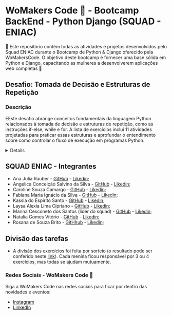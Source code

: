 ﻿# WoMakers Code 🦋 - Bootcamp BackEnd - Python Django (SQUAD - ENIAC)

🦋 Este repositório contém todas as atividades e projetos desenvolvidos pelo Squad ENIAC durante o Bootcamp de Python & Django oferecido pela WoMakersCode. O objetivo deste bootcamp é fornecer uma base sólida em Python e Django, capacitando as mulheres a desenvolverem aplicações web completas 🦋


## Desafio: Tomada de Decisão e Estruturas de Repetição

### Descrição

EEste desafio abrange conceitos fundamentais da linguagem Python relacionados à tomada de decisão e estruturas de repetição, como as instruções if-else, while e for. A lista de exercícios inclui 11 atividades projetadas para praticar essas estruturas e aprofundar o entendimento sobre como controlar o fluxo de execução em programas Python.

<details>
  
1️⃣ Faça um Programa que peça dois números e imprima o maior deles.

2️⃣ Faça um Programa que pergunte em que turno você estuda. Peça para digitar M-matutino ou V-Vespertino ou N- Noturno. Imprima a mensagem "Bom Dia!", "Boa Tarde!" ou "Boa Noite!" ou "Valor Inválido!", conforme o caso.

3️⃣ Faça um programa que peça uma nota, entre zero e dez. Mostre uma mensagem caso o valor seja inválido e continue pedindo até que o usuário informe um valor válido.

4️⃣ Implemente um programa que classifique um aluno com base em sua pontuação em um exame. O programa deverá solicitar uma nota de 0 a 10. Se a pontuação for maior ou igual a 7, o aluno é aprovado; caso contrário, é reprovado.

5️⃣ Desenvolva um programa que solicite ao usuário os comprimentos dos três lados de um triângulo e classifique-o como equilátero, isósceles ou escaleno.

- equilátero: todos os lados com o mesmo valor
- isósceles: dois lados com o mesmo valor
- escaleno: todos os lados com medidas distintas.

6️⃣ Crie um programa que solicite ao usuário um login e uma senha.  O programa deve permitir o acesso apenas se o usuário for "admin" e a senha for "admin123", caso contrário imprima uma mensagem de erro.

7️⃣ Desenvolver um programa que solicite a idade do usuário e identifique se ele é uma criança, um adolescente, adulto ou idoso.

8️⃣ Criar um programa em Python que solicite três números ao usuário, utilize estruturas condicionais para determinar o maior entre eles e apresente o resultado.

9️⃣ O programa deve calcular e apresentar a quantidade de números pares e ímpares inseridos. O processo de leitura deve ser encerrado quando o usuário informar o valor zero. Certifique-se de incluir validações para garantir que apenas números positivos sejam considerados na contagem e cálculos.

🔟 Faça um programa que lê três números inteiros e os mostra em ordem crescente.

1️⃣1️⃣ Escreva um programa que calcule o salário líquido. Lembrando de declarar o salário bruto e o percentual de desconto do Imposto de Renda.

- Renda até R$ 1.903,98: isento de imposto de renda;
- Renda entre R$ 1.903,99 e R$ 2.826,65: alíquota de 7,5%;
- Renda entre R$ 2.826,66 e R$ 3.751,05: alíquota de 15%;
- Renda entre R$ 3.751,06 e R$ 4.664,68: alíquota de 22,5%;
- Renda acima de R$ 4.664,68: alíquota máxima de 27,5%.

</details>
  

## SQUAD ENIAC - Integrantes 

- Ana Julia Rauber - [GitHub](https://github.com/anajuliarauber) - [Likedin](https://www.linkedin.com/in/ana-julia-rauber/);
- Angelica Conceição Salvino da Silva - [GitHub](https://github.com/AngelicaSalvino) - [Likedin](https://www.linkedin.com/in/angelica-salvino/);
- Caroline Souza Camargo - [GitHub](https://github.com/Caroline-Camargo) - [Likedin](https://www.linkedin.com/in/caroline-souza-camargo-023b54164/);
- Fabiana Maria Ignácio da Silva - [GitHub](https://github.com/Ignacio-fabianamaria) - [Likedin](https://www.linkedin.com/in/fabianaignacio/);
- Kassia do Espirito Santo - [GitHub](https://github.com/KassiaES) - [Likedin](https://www.linkedin.com/in/kassia-es);
- Laysa Alexia Lima Cipriano - [GitHub](https://github.com/LayCipriano) - [Likedin](https://www.linkedin.com/in/lay-cipriano/);
- Marina Cesconeto dos Santos (líder do squad) - [GitHub](https://github.com/marina6coneto) - [Likedin](https://www.linkedin.com/in/marina-cesconeto-dos-santos-a17563216/);
- Natalia Gomes Vitório - [GitHub]() - [Likedin]();
- Rosana de Souza Brito - [GitHhub](https://github.com/RosanaBrito) - [Likedin](https://www.linkedin.com/in/rosanadesouzabrito/);

## Divisão das tarefas

- A divisão dos exercícios foi feita por sorteio (o resultado pode ser conferido neste [link](https://colab.research.google.com/drive/1EDM0O1Wunqcvm__XXykPkR93WER0ItzC?usp=sharing)). Cada menina ficou responsável por 3 ou 4 exercícios, mas todas se ajudam mutuamente.

### Redes Sociais - WoMakers Code 🦋 

Siga a WoMakers Code nas redes sociais para ficar por dentro das novidades e eventos:

- [Instagram](https://www.instagram.com/womakersgram/)
- [LinkedIn](https://www.linkedin.com/company/womakerscode/)


